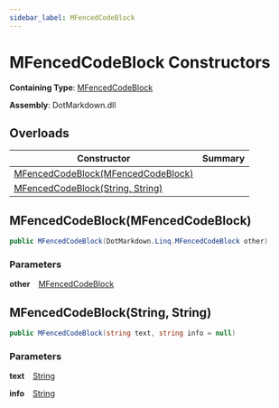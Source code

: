 ```yaml
---
sidebar_label: MFencedCodeBlock
---
```


# MFencedCodeBlock Constructors

**Containing Type**: [MFencedCodeBlock](../index.md)

**Assembly**: DotMarkdown\.dll

## Overloads

| Constructor | Summary |
| ----------- | ------- |
| [MFencedCodeBlock(MFencedCodeBlock)](#DotMarkdown_Linq_MFencedCodeBlock__ctor_DotMarkdown_Linq_MFencedCodeBlock_) | |
| [MFencedCodeBlock(String, String)](#DotMarkdown_Linq_MFencedCodeBlock__ctor_System_String_System_String_) | |

## MFencedCodeBlock\(MFencedCodeBlock\) <a id="DotMarkdown_Linq_MFencedCodeBlock__ctor_DotMarkdown_Linq_MFencedCodeBlock_"></a>

```csharp
public MFencedCodeBlock(DotMarkdown.Linq.MFencedCodeBlock other)
```

### Parameters

**other** &ensp; [MFencedCodeBlock](../index.md)

## MFencedCodeBlock\(String, String\) <a id="DotMarkdown_Linq_MFencedCodeBlock__ctor_System_String_System_String_"></a>

```csharp
public MFencedCodeBlock(string text, string info = null)
```

### Parameters

**text** &ensp; [String](https://docs.microsoft.com/en-us/dotnet/api/system.string)

**info** &ensp; [String](https://docs.microsoft.com/en-us/dotnet/api/system.string)